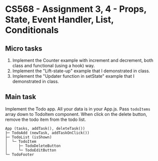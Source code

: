 # CS568 - Assignment 3, 4 - Props, State, Event Handler, List, Conditionals

## Micro tasks
1. Implement the Counter example with increment and decrement, both class and functional (using a hook) way.
2. Implement the "Lift-state-up" example that I demonstrated in class.
3. Implement the "Updater function in setState" example that I demonstrated in class.

## Main task
Implement the Todo app. All your data is in your App.js. Pass `todoItems` array down to TodoItem component. When click on the delete button, remove the todo item from the todo list.
```
App (tasks, addTask(), deleteTask())
├─ TodoAdd (newTask, addTaskOnClick())
├─ TodoList (isShown)
│  └─ TodoItem
│     ├─ TodoDeleteButton
│     └─ TodoEditButton
└─ TodoFooter
```

